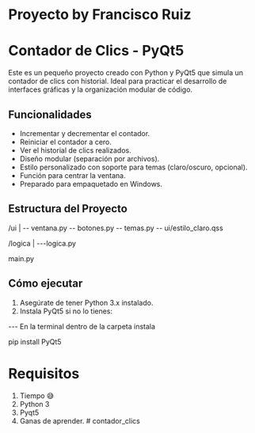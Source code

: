 # Proyecto by Francisco Ruiz

# Contador de Clics - PyQt5

Este es un pequeño proyecto creado con Python y PyQt5 que simula un contador de clics con historial. Ideal para practicar el desarrollo de interfaces gráficas y la organización modular de código.

## Funcionalidades

- Incrementar y decrementar el contador.
- Reiniciar el contador a cero.
- Ver el historial de clics realizados.
- Diseño modular (separación por archivos).
- Estilo personalizado con soporte para temas (claro/oscuro, opcional).
- Función para centrar la ventana.
- Preparado para empaquetado en Windows.

## Estructura del Proyecto

/ui
|
 -- ventana.py
 -- botones.py
 -- temas.py
 -- ui/estilo_claro.qss

/logica
|
 ---logica.py

main.py

## Cómo ejecutar

1. Asegúrate de tener Python 3.x instalado.
2. Instala PyQt5 si no lo tienes:

--- En la terminal dentro de la carpeta instala

   pip install PyQt5

# Requisitos

1. Tiempo 😅
2. Python 3
3. Pyqt5
4. Ganas de aprender. # contador_clics
